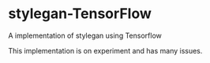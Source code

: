 # stylegan-TensorFlow
A implementation of stylegan using Tensorflow

This implementation is on experiment and has many issues.
